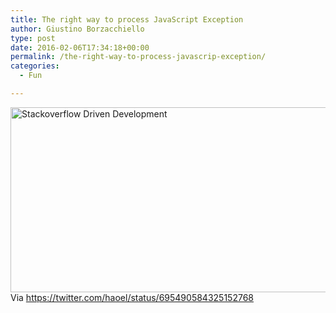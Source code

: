 ```yaml
---
title: The right way to process JavaScript Exception
author: Giustino Borzacchiello
type: post
date: 2016-02-06T17:34:18+00:00
permalink: /the-right-way-to-process-javascrip-exception/
categories:
  - Fun

---
```

<a href="https://i2.wp.com/v1.giustino.blog/wp-content/uploads/2016/02/sodd.jpg" rel="attachment wp-att-1327"><img class="alignleft size-full wp-image-1327" src="https://i2.wp.com/v1.giustino.blog/wp-content/uploads/2016/02/sodd.jpg?resize=599%2C296" alt="Stackoverflow Driven Development" width="599" height="296" srcset="https://i2.wp.com/v1.giustino.blog/wp-content/uploads/2016/02/sodd.jpg?w=599&ssl=1 599w, https://i2.wp.com/v1.giustino.blog/wp-content/uploads/2016/02/sodd.jpg?resize=300%2C148&ssl=1 300w" sizes="(max-width: 599px) 100vw, 599px" data-recalc-dims="1" /></a>Via <https://twitter.com/haoel/status/695490584325152768>